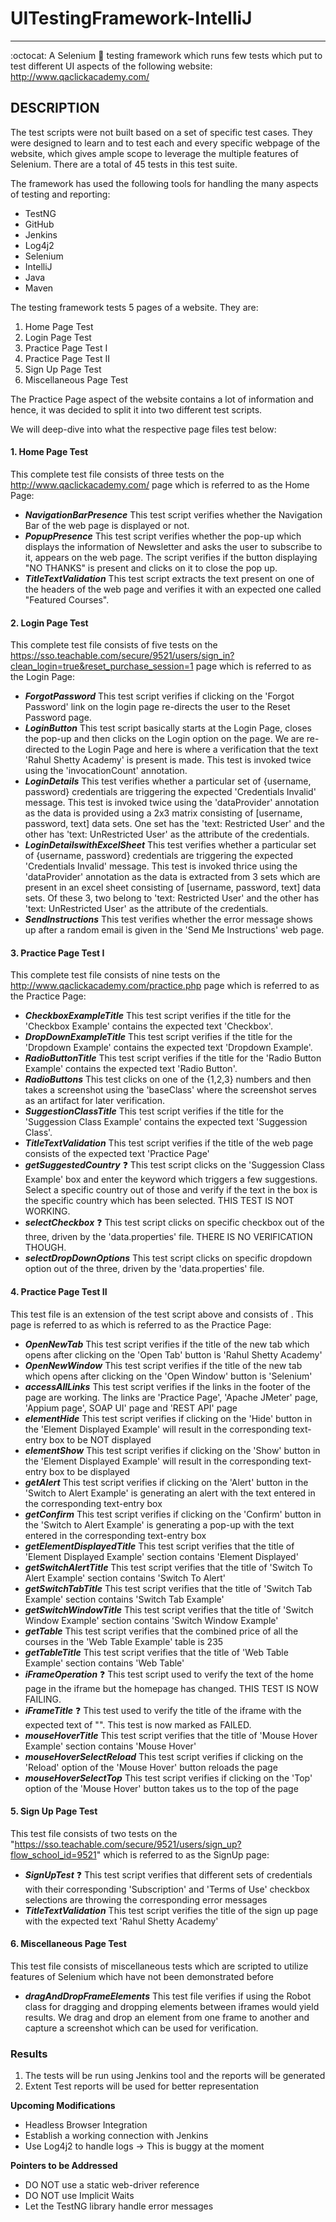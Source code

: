 # UITestingFramework-IntelliJ #
---------------
:octocat: A Selenium :watermelon: testing framework which runs few tests which put to test different UI aspects of the following website:
http://www.qaclickacademy.com/

## DESCRIPTION ##
The test scripts were not built based on a set of specific test cases. They were designed to learn and to test each and every specific webpage of the website, which gives ample scope to leverage the multiple features of Selenium. There are a total of 45 tests in this test suite.

The framework has used the following tools for handling the many aspects of testing and reporting:
* TestNG
* GitHub
* Jenkins
* Log4j2
* Selenium
* IntelliJ
* Java
* Maven

The testing framework tests 5 pages of a website. They are:
1. Home Page Test
2. Login Page Test
3. Practice Page Test I
4. Practice Page Test II
5. Sign Up Page Test
6. Miscellaneous Page Test

The Practice Page aspect of the website contains a lot of information and hence, it was decided to split it into two different test scripts.

We will deep-dive into what the respective page files test below:

#### 1. Home Page Test ####
This complete test file consists of three tests on the http://www.qaclickacademy.com/ page which is referred to as the Home Page:
* ***NavigationBarPresence***
This test script verifies whether the Navigation Bar of the web page is displayed or not.
* ***PopupPresence***
This test script verifies whether the pop-up which displays the information of Newsletter and asks the user to subscribe to it, appears on the web page. The script verifies if the button displaying "NO THANKS" is present and clicks on it to close the pop up.
* ***TitleTextValidation***
This test script extracts the text present on one of the headers of the web page and verifies it with an expected one called "Featured Courses".

#### 2. Login Page Test ####
This complete test file consists of five tests on the https://sso.teachable.com/secure/9521/users/sign_in?clean_login=true&reset_purchase_session=1 page which is referred to as the Login Page:
* ***ForgotPassword***
This test script verifies if clicking on the 'Forgot Password' link on the login page re-directs the user to the Reset Password page.
* ***LoginButton***
This test script basically starts at the Login Page, closes the pop-up and then clicks on the Login option on the page. We are re-directed to the Login Page and here is where a verification that the text 'Rahul Shetty Academy' is present is made. This test is invoked twice using the 'invocationCount' annotation.
* ***LoginDetails***
This test verifies whether a particular set of {username, password} credentials are triggering the expected 'Credentials Invalid' message. This test is invoked twice using the 'dataProvider' annotation as the data is provided using a 2x3 matrix consisting of [username, password, text] data sets. One set has the 'text: Restricted User' and the other has 'text: UnRestricted User' as the attribute of the credentials.
* ***LoginDetailswithExcelSheet***
This test verifies whether a particular set of {username, password} credentials are triggering the expected 'Credentials Invalid' message. This test is invoked thrice using the 'dataProvider' annotation as the data is extracted from 3 sets which are present in an excel sheet consisting of [username, password, text] data sets. Of these 3, two belong to 'text: Restricted User' and the other has 'text: UnRestricted User' as the attribute of the credentials.
* ***SendInstructions***
This test verifies whether the error message shows up after a random email is given in the 'Send Me Instructions' web page.

#### 3. Practice Page Test I ####
This complete test file consists of nine tests on the http://www.qaclickacademy.com/practice.php page which is referred to as the Practice Page:
* ***CheckboxExampleTitle***
This test script verifies if the title for the 'Checkbox Example' contains the expected text 'Checkbox'.
* ***DropDownExampleTitle***
This test script verifies if the title for the 'Dropdown Example' contains the expected text 'Dropdown Example'.
* ***RadioButtonTitle***
This test script verifies if the title for the 'Radio Button Example' contains the expected text 'Radio Button'.
* ***RadioButtons***
This test clicks on one of the {1,2,3} numbers and then takes a screenshot using the 'baseClass' where the screenshot serves as an artifact for later verification.
* ***SuggestionClassTitle***
This test script verifies if the title for the 'Suggession Class Example' contains the expected text 'Suggession Class'.
* ***TitleTextValidation***
This test script verifies if the title of the web page consists of the expected text 'Practice Page'
* ***getSuggestedCountry***
:question: This test script clicks on the 'Suggession Class Example' box and enter the keyword which triggers a few suggestions. Select a specific country out of those and verify if the text in the box is the specific country which has been selected. THIS TEST IS NOT WORKING.
* ***selectCheckbox***
:question: This test script clicks on specific checkbox out of the three, driven by the 'data.properties' file. THERE IS NO VERIFICATION THOUGH.
* ***selectDropDownOptions***
This test script clicks on specific dropdown option out of the three, driven by the 'data.properties' file.

#### 4. Practice Page Test II ####
This test file is an extension of the test script above and consists of . This page is referred to as which is referred to as the Practice Page:
* ***OpenNewTab***
This test script verifies if the title of the new tab which opens after clicking on the 'Open Tab' button is 'Rahul Shetty Academy'
* ***OpenNewWindow***
This test script verifies if the title of the new tab which opens after clicking on the 'Open Window' button is 'Selenium'
* ***accessAllLinks***
This test script verifies if the links in the footer of the page are working. The links are 'Practice Page', 'Apache JMeter' page, 'Appium page', SOAP UI' page and 'REST API' page
* ***elementHide***
This test script verifies if clicking on the 'Hide' button in the 'Element Displayed Example' will result in the corresponding text-entry box to be NOT displayed
* ***elementShow***
This test script verifies if clicking on the 'Show' button in the 'Element Displayed Example' will result in the corresponding text-entry box to be displayed
* ***getAlert***
This test script verifies if clicking on the 'Alert' button in the 'Switch to Alert Example' is generating an alert with the text entered in the corresponding text-entry box
* ***getConfirm***
This test script verifies if clicking on the 'Confirm' button in the 'Switch to Alert Example' is generating a pop-up with the text entered in the corresponding text-entry box
* ***getElementDisplayedTitle***
This test script verifies that the title of 'Element Displayed Example' section contains 'Element Displayed'
* ***getSwitchAlertTitle***
This test script verifies that the title of 'Switch To Alert Example' section contains 'Switch To Alert'
* ***getSwitchTabTitle***
This test script verifies that the title of 'Switch Tab Example' section contains 'Switch Tab Example'
* ***getSwitchWindowTitle***
This test script verifies that the title of 'Switch Window Example' section contains 'Switch Window Example'
* ***getTable***
This test script verifies that the combined price of all the courses in the 'Web Table Example' table is 235
* ***getTableTitle***
This test script verifies that the title of 'Web Table Example' section contains 'Web Table'
* ***iFrameOperation***
:question: This test script used to verify the text of the home page in the iframe but the homepage has changed. THIS TEST IS NOW FAILING.
* ***iFrameTitle***
:question: This test used to verify the title of the iframe with the expected text of "". This test is now marked as FAILED.
* ***mouseHoverTitle***
This test script verifies that the title of 'Mouse Hover Example' section contains 'Mouse Hover'
* ***mouseHoverSelectReload***
This test script verifies if clicking on the 'Reload' option of the 'Mouse Hover' button reloads the page
* ***mouseHoverSelectTop***
This test script verifies if clicking on the 'Top' option of the 'Mouse Hover' button takes us to the top of the page

#### 5. Sign Up Page Test ####
This test file consists of two tests on the "https://sso.teachable.com/secure/9521/users/sign_up?flow_school_id=9521" which is referred to as the SignUp page:
* ***SignUpTest***
:question: This test script verifies that different sets of credentials with their corresponding 'Subscription' and 'Terms of Use' checkbox selections are throwing the corresponding error messages
* ***TitleTextValidation***
This test script verifies the title of the sign up page with the expected text 'Rahul Shetty Academy'

#### 6. Miscellaneous Page Test ####
This test file consists of miscellaneous tests which are scripted to utilize features of Selenium which have not been demonstrated before
* ***dragAndDropFrameElements***
This test file verifies if using the Robot class for dragging and dropping elements between iframes would yield results. We drag and drop an element from one frame to another and capture a screenshot which can be used for verification.

### Results ###
1) The tests will be run using Jenkins tool and the reports will be generated
2) Extent Test reports will be used for better representation

**Upcoming Modifications**
* Headless Browser Integration
* Establish a working connection with Jenkins
* Use Log4j2 to handle logs -> This is buggy at the moment

**Pointers to be Addressed**
* DO NOT use a static web-driver reference
* DO NOT use Implicit Waits
* Let the TestNG library handle error messages
